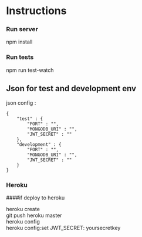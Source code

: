 # Instructions

### Run server
npm install

### Run tests
npm run test-watch

## Json for test and development env
json config :
```
{
    "test" : {
        "PORT" : "",
        "MONGODB_URI" : "",
        "JWT_SECRET" : ""
    },
    "development" : {
        "PORT" : "",
        "MONGODB_URI" : "",
        "JWT_SECRET" : ""
    }
}
```
### Heroku

####if deploy to heroku<br />

heroku create <br />
git push heroku master <br />
heroku config <br />
heroku config:set JWT_SECRET: yoursecretkey
